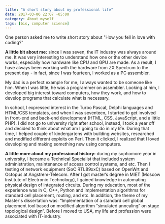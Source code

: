 ```yaml
---
title: "A short story about my professional life"
date: 2017-03-06 22:07 -05:00
category: About myself
tags: [bio, computer science]
---
```


One person asked me to write short story about "How you fell in love with coding?"

**A little bit about me:** since I was seven, the IT industry was always around me. It was very interesting to understand how one or the other device works, especially how hardware like CPU and GPU are made. As a result, I have always been working with the hardware from ZX Spectrum to the present day - in fact, since I was fourteen, I worked as a PC assembler. <!--more-->

My dad is a perfect example for me, I always wanted to be someone like him. When I was little, he was a programmer on assembler. Looking at him, I developed big interest toward computers, how they work, and how to develop programs that calculate what is necessary.

In school, I expressed interest in the Turbo Pascal, Delphi languages and HTML/CSS templates, and when I was seventeen, I started to get involved in front-end and back-end development (HTML, CSS, JavaScript, and a little PHP). 
I did not go to university right after school, instead, I took a year off and decided to think about what am I going to do in my life. During that time, I helped couple of kindergartens with building websites, researched and modified different exploits on Perl. Then it clicked, I realized that I loved developing and making something new using computers.

**A little more about my professional history:** during my sophomore year in university, I became a Technical Specialist that included system administration, maintenance of access control systems, and etc. Then I testing of network equipment (SoC RTL89xxC) based on OpenWrt and Octopus at Angstrem-Telecom. After I got master’s degree in MIET (Moscow Institute of Electronic Technology), I gained knowledge in automating physical design of integrated circuits. During my education, most of the experience was in C, C++, Python and implementation algorithms for standard cell placement, routing, and etc. In addition, the theme of my Master's dissertation was: “Implementation of a standard cell global placement tool based on modified algorithm “simulated annealing” on stage topological design”. Before I moved to USA, my life and profession were associated with IT-industry.